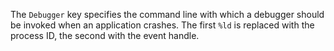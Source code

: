 The `Debugger` key specifies the command line with which a debugger should be invoked when an application crashes. The first `%ld` is replaced with the process ID, the second with the event handle.
